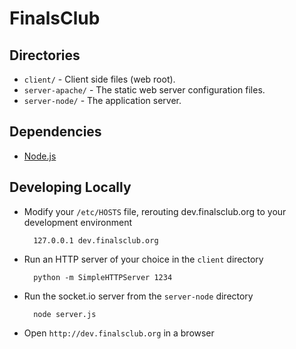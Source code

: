 # FinalsClub

## Directories
* `client/`         - Client side files (web root).
* `server-apache/`  - The static web server configuration files.
* `server-node/`    - The application server.

## Dependencies

* [Node.js](https://github.com/joyent/node/wiki/Installation)


## Developing Locally
* Modify your `/etc/HOSTS` file, rerouting dev.finalsclub.org to your development environment

        127.0.0.1 dev.finalsclub.org

* Run an HTTP server of your choice in the `client` directory

        python -m SimpleHTTPServer 1234

* Run the socket.io server from the `server-node` directory

        node server.js

* Open `http://dev.finalsclub.org` in a browser
